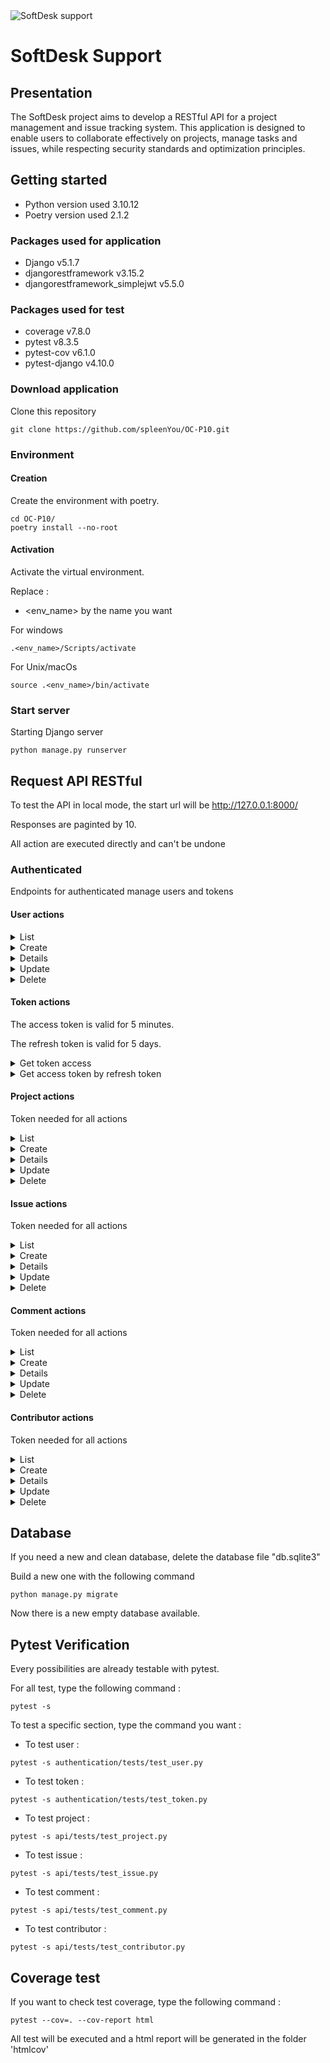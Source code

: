 <img src='https://user.oc-static.com/upload/2023/06/28/16879473703315_P10-02.png' alt='SoftDesk support'>

# SoftDesk Support

## Presentation

The SoftDesk project aims to develop a RESTful API for a project management and issue tracking system. This application is designed to enable users to collaborate effectively on projects, manage tasks and issues, while respecting security standards and optimization principles.

## Getting started

- Python version used 3.10.12
- Poetry version used 2.1.2

### Packages used for application

- Django v5.1.7
- djangorestframework v3.15.2
- djangorestframework_simplejwt v5.5.0

### Packages used for test

- coverage v7.8.0
- pytest v8.3.5
- pytest-cov v6.1.0
- pytest-django v4.10.0

### Download application

Clone this repository
```
git clone https://github.com/spleenYou/OC-P10.git
```

### Environment

#### Creation

Create the environment with poetry.

```
cd OC-P10/
poetry install --no-root
```

#### Activation

Activate the virtual environment.

Replace :
- <env_name> by the name you want

For windows
```
.<env_name>/Scripts/activate
```

For Unix/macOs

```
source .<env_name>/bin/activate
```

### Start server

Starting Django server
```
python manage.py runserver
```

## Request API RESTful

To test the API in local mode, the start url will be http://127.0.0.1:8000/

Responses are paginted by 10.

All action are executed directly and can't be undone

### Authenticated

Endpoints for authenticated manage users and tokens

#### User actions
<details>
    <summary>List</summary>

- Endpoint: user/
- HTTP Method: GET
- Token needed: Yes
- Access: Any connected user

Success response Exemple:
- HTTP status: 200
```
{
    "count": 2,
    "next": null,
    "previous": null,
    "results": [
        {
            "id": 1,
            "username": "user1",
            "birthday": "2000-01-01",
            "can_be_contacted": true,
            "can_data_be_shared": true,
            "projects_created": [],
            "contribute_to": [],
            "date_created": "2025-03-26T10:05:53.691163Z"
        },
        {
            "id": 2,
            "username": "user2",
            "birthday": "2000-01-01",
            "can_be_contacted": true,
            "can_data_be_shared": false,
            "projects_created": [],
            "contribute_to": [],
            "date_created": "2025-03-26T10:12:06Z"
        }
    ]
}
```
</details>
<details>
    <summary>Create</summary>

To success, the user must be at least 15 years old

- Endpoint: user/
- HTTP Method: POST
- Token needed: No
- Access: Everyone
- Data needed (with exemple):
    - username ('user1')
    - password1 ('password-test')
    - password2 ('password-test')
    - birthday (2000-01-01)
    - can_be_contacted (True)
    - can_data_be_shared (False)

Success response Exemple:
- HTTP status: 201
```
{
    "id": 1,
    "username": "user1",
    "birthday": "2000-01-01",
    "can_be_contacted": true,
    "can_data_be_shared": false,
    "date_created": "2025-04-09T10:13:58.029537Z"
}
```
</details>
<details>
    <summary>Details</summary>

- Endpoint: user/\<id>/
- HTTP Method: GET
- Token needed: Yes
- Access: Any connected user

Success response Exemple:
- HTTP status: 200
```
{
    "id": 1,
    "username": "user1",
    "birthday": "2000-01-01",
    "can_be_contacted": true,
    "can_data_be_shared": true,
    "projects_created": [],
    "contribute_to": [],
    "date_created": "2025-04-09T10:13:58.029537Z"
}
```
</details>
<details>
    <summary>Update</summary>

- Endpoint: user/\<id>/
- HTTP Method: PATCH
- Token needed: Yes
- Access: the connected user for himself
- Data can be choosen (exemple with id=1):
    - username ('user-test-1')
    - password
    - birthday
    - can_be_contacted
    - can_data_be_shared

Success response Exemple:
- HTTP status: 200
```
{
    "id": 1,
    "username": "user-test-1",
    "birthday": "2000-01-01",
    "can_be_contacted": true,
    "can_data_be_shared": false,
    "project_created": [],
    "contribute_to": [],
    "date_created": "2025-04-09T10:13:58.029537Z"
}
```
</details>
<details>
    <summary>Delete</summary>

- Endpoint: user/\<id>/
- HTTP Method: DELETE
- Token needed: Yes
- Access: the connected user for himself

Success response Exemple:
- HTTP status: 204
</details>

#### Token actions

The access token is valid for 5 minutes.

The refresh token is valid for 5 days.

<details>
    <summary>Get token access</summary>

- Endpoint: user/login/
- HTTP Method: POST
- Access: Everyone
- Data needed:
    - username
    - password

Success response Exemple:
- HTTPstatus: 200
```
{
    "refresh_token": <token>,
    "access_token": <token>,
    "expire_in": 300.0
}
```
</details>
<details>
    <summary>Get access token by refresh token</summary>

- Endpoint: user/login/refresh/
- HTTP Method: POST
- Access: Everyone
- Data needed:
    - refresh_token

Success response Exemple:
- HTTP status: 200
```
{
    "access_token": <token>,
    "expire_in": 300.0
}
```
</details>

#### Project actions

Token needed for all actions

<details>
    <summary>List</summary>

- Endpoint: api/project/
- HTTP Method: GET
- Access: Any connected user

Success response Exemple:
- HTTP status: 200
```
{
    "count": 2,
    "next": null,
    "previous": null,
    "results": [
        {
            "id": 1,
            "title": "Projet 1",
            "description": "description projet 1",
            "project_type": "front-end",
            "date_created": "2025-03-26T11:35:09.392474+01:00",
            "author": {
                "id": 1,
                "username": "user1"
            }
        },
        {
            "id": 2,
            "title": "Projet 2",
            "description": "Description projet 2",
            "project_type": "iOS",
            "date_created": "2025-03-26T17:30:08.390441+01:00",
            "author": {
                "id": 3,
                "username": "user2"
            }
        }
    ]
}
```
</details>
<details>
    <summary>Create</summary>

- Endpoint: api/project/
- HTTP Method: POST
- Access: Any connected user
- Data needed (with exemple):
    - title ('project 1')
    - description ('Project's description')
    - project_type ('Android')

Project's type can be:
    - Android
    - iOS
    - back-end
    - front-end

Success response Exemple:
- HTTP status: 201
```
{
    "id": 1,
    "title": "Project 1",
    "description": "Project's description",
    "project_type": "Android",
    "date_created": "2025-04-04T11:29:53.129046+02:00",
    "author": {
        "id": 1,
        "username": "user1"
    }
}
```
</details>
<details>
    <summary>Details</summary>

- Endpoint: api/project/\<id>/
- HTTP Method: GET
- Access: Any project's contributor

Success response Exemple:
- HTTP status: 200
```
{
    "id": 1,
    "title": "Project 1",
    "author": {
        "id": 1,
        "username": "user1"
    },
    "date_created": "2025-04-02T15:24:36.201890+02:00",
    "description": "Project's description",
    "project_type": "Android",
    "issues": [],
    "contributors": [
        {
            "id": 1,
            "username": "user1"
        }
    ]
}
```
</details>
<details>
    <summary>Update</summary>

- Endpoint: api/project/\<id>/
- HTTP Method: PATCH
- Access: Project's author
- Data can be choosen (exemple with id=1)
    - title
    - description
    - project_type ('iOS')

Success response Exemple:
- HTTP status: 200
```
{
    "id": 1,
    "title": "Project 1",
    "description": "Project's description",
    "project_type": "iOS",
    "date_created": "2025-04-04T11:29:53.129046+02:00",
    "author": {
        "id": 1,
        "username": "user1"
    }
}
```
</details>
<details>
    <summary>Delete</summary>

- Endpoint: api/project/\<id>/
- HTTP Method: DELETE
- Access: Project's author

Success response Exemple:
- HTTP status: 204
</details>

#### Issue actions

Token needed for all actions

<details>
    <summary>List</summary>
Listing issues isn't allowed directly.
Use detail project for that.
</details>
<details>
    <summary>Create</summary>

- Endpoint: api/issue/
- HTTP Method: POST
- Access: Any project's contributors
- Data needed (with exemple):
    - project (project's id)
    - title ('test')
    - description ('Project's description')
    - status ('To-Do')
    - priority ('LOW')
    - tag ('BUG')

Project's status can be:
    - To-Do
    - In Progress
    - Finished

Project's priority can be:
    - LOW
    - MEDIUM
    - HIGH

Project's tag can be:
    - BUG
    - TASK
    - FEATURE

Success response Exemple:
- HTTP status: 201
```
{
    "id": 1,
    "project": {
        "id": 1,
        "title": "Projet 1",
        "description": "Description du projet 1",
        "project_type": "Android",
        "date_created": "2025-04-02T15:24:36.201890+02:00",
        "author": {
            "id": 1,
            "username": "user1"
        }
    },
    "title": "test",
    "description": "test",
    "status": "To-Do",
    "priority": "LOW",
    "tag": "BUG",
    "assigned_user": {
        "id": 1,
        "username": "user1"
    },
    "date_created": "2025-04-05T11:53:38.859386+02:00",
    "author": {
        "id": 1,
        "username": "user1"
    }
}
```
</details>
<details>
    <summary>Details</summary>

- Endpoint: api/issue/\<id>/
- HTTP Method: GET
- Access: Any project's contributor

Success response Exemple:
- HTTP status: 200
```
{
    "id": 1,
    "author": {
        "id": 1,
        "username": "user1"
    },
    "project": {
        "id": 1,
        "title": "Projet 1",
        "description": "Description du projet 1",
        "project_type": "Android",
        "date_created": "2025-04-02T15:24:36.201890+02:00",
        "author": {
            "id": 1,
            "username": "user1"
        }
    },
    "title": "test",
    "description": "test",
    "status": "To-Do",
    "priority": "LOW",
    "tag": "BUG",
    "assigned_user": {
        "id": 1,
        "username": "user1"
    },
    "date_created": "2025-04-05T11:53:38.859386+02:00",
    "comments": []
}
```
</details>
<details>
    <summary>Update</summary>

- Endpoint: api/issue/\<id>/
- HTTP Method: PATCH
- Access: Issue's author
- Data can be choosen (exemple with id=1)
    - project
    - title
    - description
    - status
    - priority ('HIGH')
    - tag

Success response Exemple:
- HTTP status: 200
```
{
    "id": 1
    "author": {
        "id": 1,
        "username": "user1"
    },
    "project": {
        "id": 1,
        "title": "Projet 1",
        "description": "Description du projet 1",
        "project_type": "Android",
        "date_created": "2025-04-02T15:24:36.201890+02:00",
        "author": {
            "id": 1,
            "username": "user1"
        }
    },
    "title": "test",
    "description": "test",
    "status": "To-Do",
    "priority": "HIGH",
    "tag": "BUG",
    "assigned_user": {
        "id": 1,
        "username": "user1"
    },
    "date_created": "2025-04-05T11:53:38.859386+02:00",
    "comments": []
}
```
</details>
<details>
    <summary>Delete</summary>

- Endpoint: api/issue/\<id>/
- HTTP Method: DELETE
- Access: Issue's author

Success response Exemple:
- HTTP status: 204
</details>

#### Comment actions

Token needed for all actions

<details>
    <summary>List</summary>
Listing comments isn't allowed directly.
Use detail project for that.
</details>
<details>
    <summary>Create</summary>

- Endpoint: api/comment/
- HTTP Method: POST
- Access: Any project's contributors
- Data needed (with exemple):
    - issue (issue's id)
    - description ('test')

Success response Exemple:
- HTTP status: 201
```
{
    "id": 1,
    "description": "test",
    "date_created": "2025-04-05T12:03:51.148416+02:00",
    "author": {
        "id": 1,
        "username": "user1"
    }
}
```
</details>
<details>
    <summary>Details</summary>

- Endpoint: api/comment/\<id>/
- HTTP Method: GET
- Access: Any project's contributor

Success response Exemple:
- HTTP status: 200
```
{
    "id": 1,
    "author": {
        "id": 1,
        "username": "user1"
    },
    "description": "test",
    "date_created": "2025-04-05T12:03:51.148416+02:00",
    "issue": {
        "id": 1,
        "project": {
            "id": 1,
            "title": "Projet 1",
            "description": "Description du projet 1",
            "project_type": "Android",
            "date_created": "2025-04-02T15:24:36.201890+02:00",
            "author": {
                "id": 1,
                "username": "user1"
            }
        },
        "title": "test",
        "description": "test",
        "status": "To-Do",
        "priority": "LOW",
        "tag": "BUG",
        "assigned_user": {
            "id": 1,
            "username": "user1"
        },
        "date_created": "2025-04-05T11:53:38.859386+02:00",
        "author": {
            "id": 1,
            "username": "user1"
        }
    }
}
```
</details>
<details>
    <summary>Update</summary>

- Endpoint: api/comment/\<id>/
- HTTP Method: PATCH
- Access: Issue's author
- Data can be choosen (exemple with id=1)
    - issue
    - description ('nouvelle description')

Success response Exemple:
- HTTP status: 200
```
{
    "id": 1,
    "description": "nouvelle description",
    "date_created": "2025-03-28T10:57:59.385515+01:00",
    "author": {
        "id": 1,
        "username": "user1"
    }
}
```
</details>
<details>
    <summary>Delete</summary>

- Endpoint: api/comment/\<id>/
- HTTP Method: DELETE
- Access: Issue's author

Success response Exemple:
- HTTP status: 204
</details>

#### Contributor actions

Token needed for all actions

<details>
    <summary>List</summary>

- Endpoint: contributor/
- HTTP Method: GET
- Access: Any connected user

Success response Exemple:
- HTTP status: 200
```
{
    "count": 2,
    "next": null,
    "previous": null,
    "results": [
        {
            "id": 1,
            "date_created": "2025-04-08T18:44:25.636337+02:00",
            "user": {
                "id": 1,
                "username": "user1"
            },
            "project": {
                "id": 1,
                "title": "Projet 1",
                "description": "description projet 1",
                "project_type": "front-end",
                "date_created": "2025-03-26T11:35:09.392474+01:00",
                "author": {
                    "id": 1,
                    "username": "user1"
                }
            }
        },
        {
            "id": 2,
            "date_created": "2025-04-08T20:44:25.636337+02:00",
            "user": {
                "id": 2,
                "username": "user2"
            },
            "project": {
                "id": 1,
                "title": "Projet 1",
                "description": "description projet 1",
                "project_type": "front-end",
                "date_created": "2025-03-26T11:35:09.392474+01:00",
                "author": {
                    "id": 1,
                    "username": "user1"
                }
            }
        }
    ]
}
```
</details>
<details>
    <summary>Create</summary>

- Endpoint: api/contributor/
- HTTP Method: POST
- Access: Any connected user
- Data needed (with exemple):
    - project (project's id)

Success response Exemple:
- HTTP status: 201
```
{
    "id": 1,
    "date_created": "2025-04-08T18:44:25.636337+02:00",
    "user": {
        "id": 2,
        "username": "user2"
    },
    "project": {
        "id": 1,
        "title": "Projet 1",
        "description": "Description projet 1",
        "project_type": "Android",
        "date_created": "2025-03-26T17:30:08.390441+01:00",
        "author": {
            "id": 1,
            "username": "user1"
        }
    }
}
```
</details>
<details>
    <summary>Details</summary>

- Endpoint: api/contributor/\<id>/
- HTTP Method: GET
- Access: Any connected user

Success response Exemple:
- HTTP status: 200
```
{
    "id": 1,
    "date_created": "2025-04-08T18:44:25.636337+02:00",
    "user": {
        "id": 1,
        "username": "user1"
    },
    "project": {
        "id": 1,
        "title": "Projet 1",
        "description": "description projet 1",
        "project_type": "front-end",
        "date_created": "2025-03-26T11:35:09.392474+01:00",
        "author": {
            "id": 1,
            "username": "user1"
        }
    }
}
```
</details>
<details>
    <summary>Update</summary>
Update is not allowed
</details>
<details>
    <summary>Delete</summary>

- Endpoint: api/contributor/\<id>/
- HTTP Method: DELETE
- Access: Contributor's user

Success response Exemple:
- HTTP status: 204
</details>

## Database

If you need a new and clean database, delete the database file "db.sqlite3"

Build a new one with the following command

```
python manage.py migrate

```

Now there is a new empty database available.

## Pytest Verification

Every possibilities are already testable with pytest.

For all test, type the following command :
```
pytest -s
```

To test a specific section, type the command you want :
- To test user :
```
pytest -s authentication/tests/test_user.py
```
- To test token :
```
pytest -s authentication/tests/test_token.py
```
- To test project :
```
pytest -s api/tests/test_project.py
```
- To test issue :
```
pytest -s api/tests/test_issue.py
```
- To test comment :
```
pytest -s api/tests/test_comment.py
```
- To test contributor :
```
pytest -s api/tests/test_contributor.py
```

## Coverage test

If you want to check test coverage, type the following command :

```
pytest --cov=. --cov-report html

```

All test will be executed and a html report will be generated in the folder 'htmlcov'